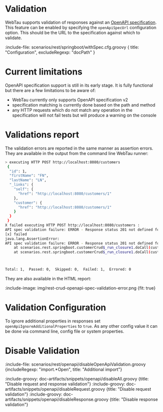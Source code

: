 # Validation

WebTau supports validation of responses against an [OpenAPI specification](https://www.openapis.org/).  This feature can
be enabled by specifying the `openApiSpecUrl` configuration option.  This should be the URL to the specification against 
which to validate.

:include-file: scenarios/rest/springboot/withSpec.cfg.groovy {
    title: "Configuration",
    excludeRegexp: "docPath"
}

# Current limitations

OpenAPI specification support is still in its early stage.  It is fully functional but there are a few limitations to be
aware of:
* WebTau currently only supports OpenAPI specification v2
* specification matching is currently done based on the path and method
* any HTTP requests which do not match any operation in the specification will not fail tests but will produce a warning
on the console

# Validations report

The validation errors are reported in the same manner as assertion errors.  They are available in the output from the 
command line WebTau runner:
```bash
> executing HTTP POST http://localhost:8080/customers
 {
  "id": 1,
  "firstName": "FN",
  "lastName": "LN",
  "_links": {
    "self": {
      "href": "http://localhost:8080/customers/1"
    },
    "customer": {
      "href": "http://localhost:8080/customers/1"
    }
  }
 }
X failed executing HTTP POST http://localhost:8080/customers : 
API spec validation failure: ERROR - Response status 201 not defined for path ''.: []
[x] failed
java.lang.AssertionError: 
API spec validation failure: ERROR - Response status 201 not defined for path ''.: []
	at scenarios.rest.springboot.customerCrud$_run_closure1.doCall(customerCrud.groovy:8)
	at scenarios.rest.springboot.customerCrud$_run_closure1.doCall(customerCrud.groovy)



Total: 1,  Passed: 0,  Skipped: 0,  Failed: 1,  Errored: 0
```

They are also available in the HTML report:

:include-image: img/rest-crud-openapi-spec-validation-error.png {fit: true}

# Validation Configuration

To ignore additional properties in responses set `openApiIgnoreAdditionalProperties` to `true`. 
As any other config value it can be done via command line, config file or system properties.

# Disable Validation

:include-file: scenarios/rest/openapi/disableOpenApiValidation.groovy {includeRegexp: "import.*Open", title: "Additional import"}

:include-groovy: doc-artifacts/snippets/openapi/disableAll.groovy {title: "Disable request and response validation"}
:include-groovy: doc-artifacts/snippets/openapi/disableRequest.groovy {title: "Disable request validation"}
:include-groovy: doc-artifacts/snippets/openapi/disableResponse.groovy {title: "Disable response validation"}
